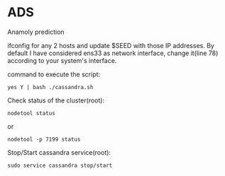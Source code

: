 # ADS
Anamoly prediction

ifconfig for any 2 hosts and update $SEED with those IP addresses. By default I have considered ens33 as network interface, change it(line 78) according to your system's interface.

command to execute the script:

    yes Y | bash ./cassandra.sh
Check status of the cluster(root):

    nodetool status
    
or

    nodetool -p 7199 status
  
Stop/Start cassandra service(root):
    
    sudo service cassandra stop/start
